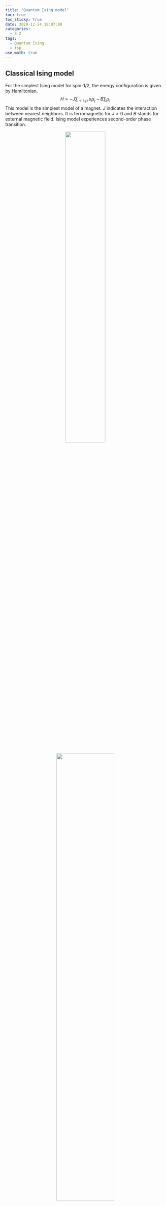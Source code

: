 ```yaml
---
title: "Quantum Ising model"
toc: true
toc_sticky: true
date: 2020-12-24 18:07:00
categories: 
  - 3-2
tags: 
  - Quantum Ising
  - tsp
use_math: true
---
```


## Classical Ising model

For the simplest Ising model for spin-1/2, the energy configuration is given by Hamiltonian.
$$
H = -J\sum_{<i,j>} s_is_j- B\sum_i s_i
$$
This model is the simplest model of a magnet. $J$ indicates the interaction between nearest neighbors. It is ferromagnetic for $J>0$ and $B$ stands for external magnetic field.
Ising model experiences second-order phase transition.
<center><img src="/assets/images/tsp_pic/I_1.png" width="50%" height="50%"></center>

<center><img src="/assets/images/tsp_pic/real.png" width="60%" height="60%"></center>

### Mean field theory for $d$-dimensional lattice
By using Mean field approximation we can determine the solution for d-dimension system. Our goal is to discover partition function.

First, let $s_i = \langle s\rangle+\delta s_i, \; s_j = \langle s\rangle +\delta s_j$, and put into Hamiltonian.
$$
\begin{aligned}
H =& -J\textstyle\sum_{\langle i,j\rangle}s_is_j - B\sum_i s_i = -J\sum(\langle s\rangle+\delta s_i)(\langle s\rangle+\delta s_j)-B\sum s_i 
\\=& -\tfrac{1}{2}zJ\textstyle\sum_i\langle s\rangle s_i-B\sum s_i + const.\;\;(z: \text{number of nearest neighbor})
\\Z =&\textstyle\sum_{\{\vec{s}\}}\prod_i^N\exp\left(\tfrac{1}{2}\beta z J\langle s\rangle s_i+\beta B s_i\right)= 2^N\cosh^N\left(\tfrac{1}{2}\beta z J\langle s\rangle +\beta B\right)
\\ \therefore\;\langle s\rangle =& -\frac{1}{N\beta}\frac{\partial \ln Z}{\partial B} = \tanh(1/2\,\beta zJ\langle s\rangle +\beta B)\quad\Rightarrow T_c = z/2
\end{aligned}
$$

Now we figured out the mean value of spin, in other words, magnetization.
Large $\beta$ with small temperature will have 2 non-zero stable point and 1 unstable point $\langle s\rangle=0$. 
For large temperature, only 1 stable point at magnetization 0, the disordered phase.

We can also determine the critical point where phase transition occurs, but it is quite incorrect for small dimensions.

<center><img src="/assets/images/tsp_pic/tanh.png" width="40%" height="40%"></center>

These are the simulated results using Mean field theory.

<center><img src="/assets/images/tsp_pic/MF.png" width="60%" height="60%"></center>

## Transverse field Ising model
Transverse field Ising model is quantum version of classical Ising model. This system is determined by alignment of spin projections along $z$-direction, 
as well as external magnetic field perpendicular to $z$-direction (along $x$-direction, we may think), creates bias for $x$-direction spin.
$$
\mathcal{H}  = -J\left(\sum_{\langle i,j\rangle}Z_iZ_j+g\sum_jX_j\right)
$$
Here, $X, Z$ are spin algebras. (For spin-1/2 case, it is Pauli matrices, obviously.)

### Correspondence with classical Ising model
Surprisingly, mapping between $d$-dimension quantum Ising model and $d+1$-dimension classical Ising model exists. How can this happen? 

The main idea is this: Evaluating quantum Ising model partition function using $\delta t$, Imaginary time path integral. 
This is basically considering d+1 dimension classical Ising model as the time propagation of d-dimensional quantum Ising model.

#### 1D classical Ising with 0D quantum Ising
<center><img src="/assets/images/tsp_pic/1dchain.png" width="20%" height="20%"></center>

First, we consider classical Ising model with periodic boundaries, which is same as chain in above figure.
$$
\mathcal{H}_c = -K\sum_{l=1}^M s_ls_{l+1} - h\sum_{l=1}^Ms_l\quad (K = J/\beta, h = B/\beta)\\
Z_c = \sum_{\{s_l = \pm1\}}e^{-\mathcal{H}_c} = \sum_{\{s_l\}}\prod_{l=1}^M e^{ks_ls_{l+1}}e^{hs_l} = \sum_{\{s_l\}}\prod_{l=1}^M T_1(s_l,s_{l+1})T_2(s_l)\\
T_1(s,s') = \begin{pmatrix}e^k&e^{-k}\\e^{-k}&e^k\end{pmatrix}_{ss'} = \langle s|\hat{T}_1|s'\rangle\\
\delta_{ss'}T_2(s) = \begin{pmatrix}e^h&0\\0&e^h\end{pmatrix}_{ss'} = \langle s|\hat{T}_2|s'\rangle
$$

which this matrix element of operator $\hat{T}_1, \hat{T}2$ just like acting on 2-state *quantum* system. In other words, single quantum-spin of 2-states!

$$
Z_c = \sum_{\{s_l\}}\langle s_1|\hat{T}_1\hat{T}_2|s_2\rangle\cdots\langle s_M|\hat{T}_1\hat{T}_2|s_1\rangle = \mathrm{tr}(\hat{T}^M)= \lambda_+^M+\lambda_-^M\quad(\hat{T} 
= \hat{T}_2^{1/2}\hat{T}_1\hat{T}_2^{1/2})\\
\lambda_\pm = e^k\cosh h \pm \sqrt{e^{2k}\sinh^2h+e^{-2k}}\to\begin{cases}2\cosh k\\2\sinh k\end{cases} \text{ when }h\to0
$$
 $\hat{T}$ stands for transfer matrix. If we consider this operator as a propagator in time with spin-1/2, and assuming $\delta t\ll E_0^{-1}, h^{-1}$, 
$$
\hat{T}_1\hat{T}_2 = e^{b\mathbb{I}+a\hat{X}}e^{h\hat{Z}} = e^{-\hat{H}\delta t}\quad(\mathbb{I} = \sum_{s_i}|s_i\rangle\langle s_i|)\\
\langle s_l|e^{b\mathbb{I}+a\hat{X}}|s_{l+1}\rangle 
= e^b\begin{pmatrix}\cosh a&\sinh a\\\sinh a&\cosh a\end{pmatrix}_{s_ls_{l+1}}=\begin{pmatrix}e^k&e^{-k}\\e^{-k}&e^k\end{pmatrix}_{s_ls_{l+1}} 
= \langle s_l|\hat{T}_1|s_{l+1}\rangle\\
\therefore\; e^{-2K} = \tanh a\\
\therefore\; \hat{H} = -\frac{b}{\delta t}-\frac{a}{\delta t}\hat{X}-\frac{h}{\delta t}\hat{Z} = E_0 - \frac{\Delta}{2}\hat{X} - \bar{h}\hat{Z}
$$
Let's consider $\bar{h}=0$ for a moment, then $\Delta$ is the energy gap between groundstate and first excited state. Then the thermal partition function is
$$
Z_q = \mathrm{tr}(e^{-\beta\hat{H}}) = \sum_{\{s\}}\langle s|e^{-\beta\hat{H}}|s\rangle \quad\text{ in }\hat{Z} \text{ basis},\\
= \sum_{s_1,\cdots s_M}\langle s_M|e^{-\hat{H}\delta t}|s_{M-1}\rangle\cdots\langle s_1|e^{-\hat{H}\delta t}|s_M\rangle\\
\therefore \; e^{-2K} = \tanh \frac{\beta\Delta}{2M}
$$
$\beta=1/T$ as length of euclidean time circle that makes $\delta t = \beta/M$. The right-hand-side is the partition function of classical Ising chain, 
$K$ given by the last equation. Therefore, we conclude that there exist mapping between classical and quantum version of Ising model.

#### 2D classical Ising with 1D quantum Ising
<center><img src="/assets/images/tsp_pic/2dlattice.png" width="20%" height="20%"></center>

Next, we consider the classical case with more than one dimension. We basically do the same thing as before, but we consider one of the lattice direction as euclidean time. 
Then rewrite the classical Hamiltonian as
$$
H_c = -\sum_{\vec{n}}\left(Ks(\vec{n}+t)s(\vec{n})+K_x s(\vec{n}+x)s(\vec{n})\right)\\
=K\sum_{\vec{n}}\left(\frac{1}{2}(s(\vec{n}+t)-s(\vec{n}))^2-1\right)-K_x\sum_{\vec{n}}s(\vec{n}+x)s(\vec{n}) \\= \sum_{t=const, l}L(l+1, l) + const.
$$
<center><img src="/assets/images/tsp_pic/2dspacing.png" width="30%" height="30%"></center>

We define the Lagrangian $L(s, s')$ with successive time slices named $s, s'$. Figure above describes this situation.
$$
L(s, s') = \frac{1}{2}K\sum_j(s(j)-s'(j))^2 - \frac{1}{2}K_x\sum_j(s(j+1)s(j)+s'(j+1)s'(j))
$$
The transfer matrix between successive time slices is $M(2^M)$ matrix. 
$$
\langle s|\hat{T}|s'\rangle = T_{ss'} = e^{-L(s,s')}\\
Z = \sum_{\{s\}}e^{-H_c} = \sum_{\{s\}}\prod_{l=1}^M T_{s(l,j),s(l+1,j)} = \mathrm{tr}_\mathbb{H}\hat{T}^M
$$
This is just as in one-site case, but the difference is that Hilbert space $\mathbb{H}$ has two-state system for every site on fixed-$l$ (or fixed time) slice of lattice, 
or in other words, *space*. $\mathbb{H} = \otimes_j\mathbb{H}_j$. 

Now, what we have to do is to estimate transfer matrix. The diagonal entries come from $s=s'$.
$$
L(0\text{ flip}) =-K_x\sum_js(j+1)s(j)
$$
The one-off diagonal term is from $s=s'$ except one $j$ with $s(j)=-s'(j)$.
$$
L(1\text{ flip}) = \frac{1}{2}K(1-(-1))^2-\frac{1}{2}K_x\sum_j(s(j+1)s(j)+s'(j+1)s'(j))\\
L(n\text{ flip}) = 2nK - \frac{1}{2}K_x\sum_j(\cdots)
$$
Now we can determine transfer matrix using 
$$
\hat{T} = e^{-\hat{H}\delta t}\simeq1-\hat{H}\delta t\\
T(0\text{ flip})_{ss'} =\delta_{ss'}e^{K_x\sum_j(\cdots)}\simeq \mathbb{I}-\hat{H}(0\text{ flip})\delta t\\
T(1\text{ flip})_{ss'} =e^{-2K}e^{1/2K_x\sum_j(\cdots)}\simeq -\hat{H}(1\text{ flip})\delta t\\
T(n\text{ flip})_{ss'} =e^{-2nK}e^{1/2K_x\sum_j(\cdots)}\simeq -\hat{H}(n\text{ flip})\delta t
$$
To make time $t$ continuous, we assume $K\to \infty$ and $K_x\to 0$. (This is because $\delta t$ depends on coupling constant.)

Then we see that matrix element with $n$-flip goes like $e^{-nK}\sim(\delta t)^n$ which is very small, therefore, the Hamiltonian only contains 0 and 1-flip terms.  Therefore,
$$
\hat{H} = -J\left(\sum_j\hat{Z}_j\hat{Z}_{j+1}+g\sum_j\hat{X}_j\right)
$$
where first term is from 0-flip, second term is from 1-flip case, and $g = e^{-2K}/K_x$. This whole Hamiltonian describes 1-dimensional transverse field Ising model.

#### $d+1$-dimensional classical Ising with $d$-dimensional quantum Ising

Now we finally entered the general case. 

Let $\delta t\to0$, which is the case when $M\to\infty$. The quantum partition function at temperature $T$ is
$$
Z_q(T) = \mathrm{tr}_{\mathbb{H}}e^{-\beta\hat{H}} = \mathrm{tr}(e^{-\hat{H}\delta t})^M\\
e^{-\hat{H}\delta t}=\left(e^{Jg\delta t\sum_j\hat{X}_j}\right)\left(e^{J\delta t\sum_j\hat{Z}_j\hat{Z}_{j+1}}\right)+\mathcal{O}(\delta t^2)\simeq\hat{T}_x\hat{T}_z
$$
Now, in $\hat{Z}$-basis, $\hat{Z}_j|\{s_j\}\rangle = s_j|\{s_j\}\rangle$. $\hat{T}_z$ represents diagonal terms, and $\hat{T}_x$ represents off-diagonal.
$$
\langle\{s'_j\}|\hat{T}_z|\{s_j\}\rangle = \delta_{ss'}e^{J\delta t\sum_{\langle ij\rangle}s_is_j}\\
\langle\{s'_j\}|\hat{T}_x|\{s_j\}\rangle = \prod_j\langle s'_j|e^{Jg\delta t\hat{X}_j}|s_j\rangle
$$
Acting on a single spin at site $j$, this 2-by-2 matrix is the same as previous one. When we name each time slices by variable $l=1,\cdots,M$,
$$
Z = \mathrm{tr}e^{-\hat{H}/T} = \sum_{\{s_j(l)\}}\prod_{l=1}^M\langle\{s_j(l+1)\}|\hat{T_z}\hat{T}_x|\{s_j(l)\}\rangle\\
=e^{-bM}\sum_{\{s_j(l)\}_{ij}}\exp\left\{\sum_{ij}\left(J\delta ts_j(l)s_{j+1}(l)+Ks_j(l)s_j(l+1)\right) \right\} = \sum_{\{s\}}e^{-H_c}
$$
where the first term inside exponential is space derivative from $\hat{T}_z$, and second term is the time derivative from $\hat{T}_x$, 
and all of them is summed over to become $d+1$-dimensional classical Ising model. 
However, the couplings are anisotropic: in space direction, $K_x = J\delta t$ are not same as couplings in time direction, which satisfy $e^{-2K} = \tanh(Jg\delta t)$.

Then we can map between classical system of $d+1$-dimension and quantum system of $d$-dimension.


| Classical system (d+1)         | Quantum system (d)                                           |
| ------------------------------ | ------------------------------------------------------------ |
| transfer matrix $T$            | euclidean time propagator $e^{-H\delta t}$                   |
| Statistical temperature        | Lattice scale coupling $K$                                   |
| Free energy in infinite volume | ground-state energy: $e^{-F} = Z = \mathrm{tr}e^{-\beta H}\to e^{-\beta E_0}$ |
| Periodicity of euclidean time  | temperature $\beta = M\delta t$                              |
| statistical average            | ground-state expectation value of time-ordered operators     |

### Quantum phase transition
<center><img src="/assets/images/tsp_pic/transition.png" width="60%" height="60%"></center>

The last thing to discuss is about quantum phase transition.
Phase transition is basically a non-analytic point of free energy on temperature domain. 
Since the partition function is the summation of all eigenvalues of transfer matrix, phase transition problem relates to eigenvalue problem.

1. First order phase transition

   Largest eigenvalue has singularity, and level-crossing of two eigenvectors occurs. In quantum version, two orthogonal eigen-state switches.

2. Second order phase transition

   Eigenvalues accumulate at some point, which is, other small eigenvalues cannot be ignored.  
   In quantum version, other energy levels get close to ground state, making gap-less state. Interesting!



